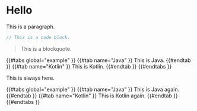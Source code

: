 # Hello

This is a paragraph.

```kotlin
// This is a code block.
```

> This is a blockquote.

{{#tabs global="example" }}
{{#tab name="Java" }}
This is Java.
{{#endtab }}
{{#tab name="Kotlin" }}
This is Kotlin.
{{#endtab }}
{{#endtabs }}

This is always here.

{{#tabs global="example" }}
{{#tab name="Java" }}
This is Java again.
{{#endtab }}
{{#tab name="Kotlin" }}
This is Kotlin again.
{{#endtab }}
{{#endtabs }}
